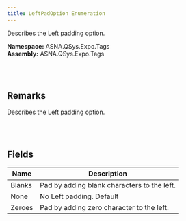 ```yaml
---
title: LeftPadOption Enumeration
---
```


Describes the Left padding option.

**Namespace:** ASNA.QSys.Expo.Tags <br/>
**Assembly:** ASNA.QSys.Expo.Tags

<br>
<br>

## Remarks

Describes the Left padding option.

[//]: # ($$TODO: Complete the Remarks section.)

<br>
<br>

## Fields

| Name | Description
| --- | --- 
| Blanks | Pad by adding blank characters to the left.
| None | No Left padding. Default
| Zeroes | Pad by adding zero character to the left.

<br>
<br>

